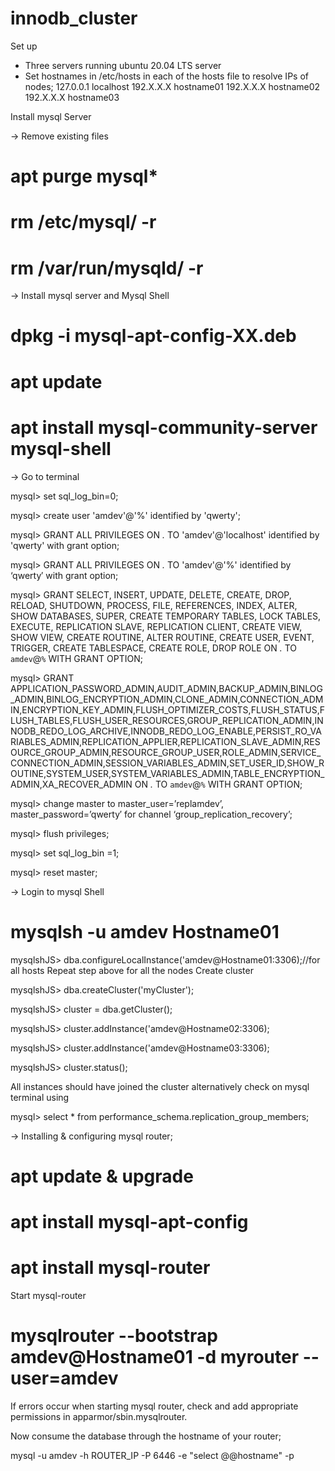 # innodb_cluster
 
 Set up

- Three servers running ubuntu 20.04 LTS server
- Set hostnames in /etc/hosts in each of the hosts file to resolve IPs of nodes; 
    127.0.0.1 localhost
    192.X.X.X  hostname01
    192.X.X.X  hostname02
    192.X.X.X  hostname03
 

Install mysql Server

-> Remove existing files

# apt purge mysql*
# rm /etc/mysql/ -r
# rm /var/run/mysqld/ -r

-> Install mysql server and Mysql Shell

# dpkg -i mysql-apt-config-XX.deb
# apt update
# apt install mysql-community-server mysql-shell

-> Go to <mysql> terminal

mysql> set sql_log_bin=0;

mysql> create user 'amdev'@'%' identified by 'qwerty';

mysql> GRANT ALL PRIVILEGES ON *.* TO 'amdev'@'localhost' identified by 'qwerty' with grant option;

mysql> GRANT ALL PRIVILEGES ON *.* TO 'amdev'@'%' identified by ‘qwerty′ with grant option;

mysql> GRANT SELECT, INSERT, UPDATE, DELETE, CREATE, DROP, RELOAD, SHUTDOWN, PROCESS, FILE, REFERENCES, INDEX, ALTER, SHOW DATABASES, SUPER, CREATE TEMPORARY TABLES, LOCK TABLES, EXECUTE, REPLICATION SLAVE, REPLICATION CLIENT, CREATE VIEW, SHOW VIEW, CREATE ROUTINE, ALTER ROUTINE, CREATE USER, EVENT, TRIGGER, CREATE TABLESPACE, CREATE ROLE, DROP ROLE ON *.* TO `amdev`@`%` WITH GRANT OPTION;

mysql> GRANT APPLICATION_PASSWORD_ADMIN,AUDIT_ADMIN,BACKUP_ADMIN,BINLOG_ADMIN,BINLOG_ENCRYPTION_ADMIN,CLONE_ADMIN,CONNECTION_ADMIN,ENCRYPTION_KEY_ADMIN,FLUSH_OPTIMIZER_COSTS,FLUSH_STATUS,FLUSH_TABLES,FLUSH_USER_RESOURCES,GROUP_REPLICATION_ADMIN,INNODB_REDO_LOG_ARCHIVE,INNODB_REDO_LOG_ENABLE,PERSIST_RO_VARIABLES_ADMIN,REPLICATION_APPLIER,REPLICATION_SLAVE_ADMIN,RESOURCE_GROUP_ADMIN,RESOURCE_GROUP_USER,ROLE_ADMIN,SERVICE_CONNECTION_ADMIN,SESSION_VARIABLES_ADMIN,SET_USER_ID,SHOW_ROUTINE,SYSTEM_USER,SYSTEM_VARIABLES_ADMIN,TABLE_ENCRYPTION_ADMIN,XA_RECOVER_ADMIN ON *.* TO `amdev`@`%` WITH GRANT OPTION;

mysql> change master to master_user=’replamdev’, master_password=’qwerty′ for channel ‘group_replication_recovery’;

mysql> flush privileges;

mysql> set sql_log_bin =1;

mysql> reset master;

-> Login to mysql Shell

# mysqlsh -u amdev Hostname01

mysqlshJS> dba.configureLocalInstance('amdev@Hostname01:3306);//for all hosts
Repeat step above for all the nodes
Create cluster

mysqlshJS> dba.createCluster('myCluster');

mysqlshJS> cluster = dba.getCluster();

mysqlshJS> cluster.addInstance('amdev@Hostname02:3306);

mysqlshJS> cluster.addInstance('amdev@Hostname03:3306);

mysqlshJS> cluster.status();

All instances should have joined the cluster
alternatively check on mysql terminal using

mysql> select * from performance_schema.replication_group_members;

-> Installing & configuring mysql router;

# apt update & upgrade
# apt install mysql-apt-config
# apt install mysql-router

Start mysql-router 
# mysqlrouter --bootstrap amdev@Hostname01 -d myrouter --user=amdev

If errors occur when starting mysql router, check and add appropriate permissions in apparmor/sbin.mysqlrouter.

Now consume the database through the hostname of your router;

mysql -u amdev -h ROUTER_IP -P 6446 -e "select @@hostname" -p


